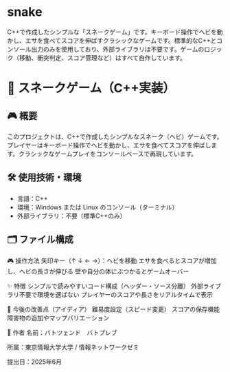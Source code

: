 # snake
C++で作成したシンプルな「スネークゲーム」です。キーボード操作でヘビを動かし、エサを食べてスコアを伸ばすクラシックなゲームです。標準的なC++とコンソール出力のみを使用しており、外部ライブラリは不要です。ゲームのロジック（移動、衝突判定、スコア管理など）はすべて自作しています。
# 🐍 スネークゲーム（C++実装）

## 🎮 概要
このプロジェクトは、C++で作成したシンプルなスネーク（ヘビ）ゲームです。プレイヤーはキーボード操作でヘビを動かし、エサを食べてスコアを伸ばします。クラシックなゲームプレイをコンソールベースで再現しています。

## 🛠️ 使用技術・環境
- 言語：C++
- 環境：Windows または Linux のコンソール（ターミナル）
- 外部ライブラリ：不要（標準C++のみ）

## 🗂️ ファイル構成

🎮 操作方法
矢印キー（↑ ↓ ← →）：ヘビを移動
エサを食べるとスコアが増加し、ヘビの長さが伸びる
壁や自分の体にぶつかるとゲームオーバー

✨ 特徴
シンプルで読みやすいコード構成（ヘッダー・ソース分離）
外部ライブラリ不要で環境を選ばない
プレイヤーのスコアや長さをリアルタイムで表示

🔧 今後の改善点（アイディア）
難易度設定（スピード変更）
スコアの保存機能
障害物の追加やマップバリエーション

👤 作者
名前：バトツェンド　バトプレブ

所属：東京情報大学大学 / 情報ネットワークゼミ

提出日：2025年6月
